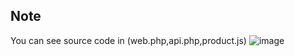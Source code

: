 ## Note
You can see source code in (web.php,api.php,product.js)
![image](https://user-images.githubusercontent.com/100548663/170903467-f7f521e7-2869-44f3-a849-28c8dba31df2.png)
